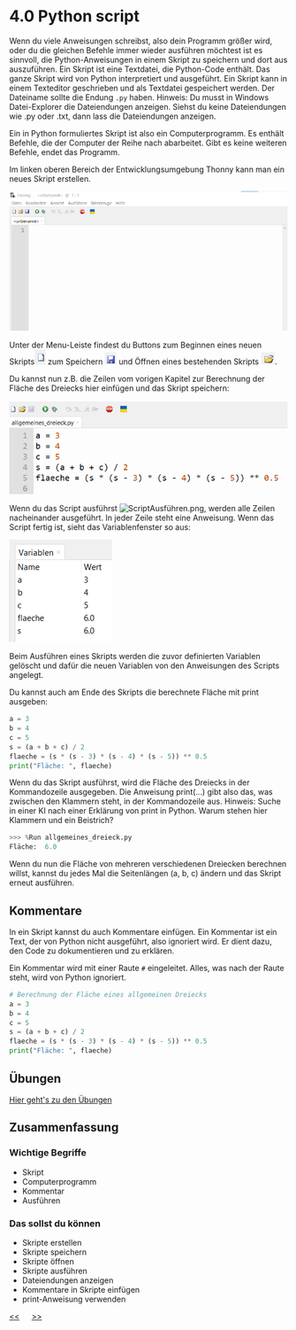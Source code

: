# 4.0 Python script

Wenn du viele Anweisungen schreibst, also dein Programm größer wird, oder du die gleichen Befehle
immer wieder ausführen möchtest ist es sinnvoll, 
die Python-Anweisungen in einem Skript zu speichern und 
dort aus auszuführen. 
Ein Skript ist eine Textdatei, die Python-Code enthält. 
Das ganze Skript wird von Python interpretiert und ausgeführt. 
Ein Skript kann in einem Texteditor geschrieben 
und als Textdatei gespeichert werden. 
Der Dateiname sollte die Endung `.py` haben.
Hinweis: Du musst in Windows Datei-Explorer die Dateiendungen anzeigen. Siehst du keine Dateiendungen wie .py oder .txt, dann lass die Dateiendungen anzeigen.

Ein in Python formuliertes Skript ist also ein Computerprogramm.
Es enthält Befehle, die der Computer der Reihe nach abarbeitet. Gibt es keine weiteren Befehle, endet das Programm.

Im linken oberen Bereich der Entwicklungsumgebung Thonny kann man ein neues Skript erstellen.

![ScriptEditor.png](../img/04.0/ScriptEditor.png)

Unter der Menu-Leiste findest du Buttons zum 
Beginnen eines neuen Skripts![ScriptNeu.png](../img/04.0/ScriptNeu.png)
zum Speichern ![ScriptSpeichern.png](../img/04.0/ScriptSpeichern.png) und 
Öffnen eines bestehenden Skripts ![ScriptOeffben.png](../img/04.0/ScriptOeffnen.png).

Du kannst nun z.B. die Zeilen vom vorigen Kapitel zur Berechnung der 
Fläche des Dreiecks hier einfügen und das Skript speichern:

![ScriptAllgemeinesDreieck.png](../img/04.0/ScriptAllgemeinesDreieck.png)

Wenn du das Script ausführst ![ScriptAusführen.png](../img/04.0/ScriptAusführen.png), 
werden alle Zeilen nacheinander ausgeführt. In jeder Zeile steht eine Anweisung.
Wenn das Script fertig ist, sieht das Variablenfenster so aus:

![VariablenFensterAllgemeinesDreieck.png](../img/04.0/VariablenFensterAllgemeinesDreieck.png)

Beim Ausführen eines Skripts werden die zuvor definierten Variablen gelöscht 
und dafür die neuen Variablen von den Anweisungen des Scripts angelegt.

Du kannst auch am Ende des Skripts die berechnete Fläche mit print ausgeben:

```python
a = 3
b = 4
c = 5
s = (a + b + c) / 2
flaeche = (s * (s - 3) * (s - 4) * (s - 5)) ** 0.5
print("Fläche: ", flaeche)
```

Wenn du das Skript ausführst, 
wird die Fläche des Dreiecks in der Kommandozeile ausgegeben. Die Anweisung print(...) 
gibt also das, was zwischen den Klammern steht, in der Kommandozeile aus.
Hinweis: Suche in einer KI nach einer Erklärung von print in Python. Warum stehen hier Klammern und ein Beistrich? 

```python
>>> %Run allgemeines_dreieck.py
Fläche:  6.0
```

Wenn du nun die Fläche von mehreren verschiedenen Dreiecken berechnen willst, 
kannst du jedes Mal die Seitenlängen (a, b, c) ändern und das Skript erneut ausführen.

## Kommentare

In ein Skript kannst du auch Kommentare einfügen.
Ein Kommentar ist ein Text, der von Python nicht ausgeführt, also ignoriert wird.
Er dient dazu, den Code zu dokumentieren und zu erklären.

Ein Kommentar wird mit einer Raute `#` eingeleitet.
Alles, was nach der Raute steht, wird von Python ignoriert.

```python
# Berechnung der Fläche eines allgemeinen Dreiecks
a = 3
b = 4
c = 5
s = (a + b + c) / 2
flaeche = (s * (s - 3) * (s - 4) * (s - 5)) ** 0.5
print("Fläche: ", flaeche)
```

## Übungen
[Hier geht's zu den Übungen](../uebungen/UE_04.0_Script.md)

## Zusammenfassung
### Wichtige Begriffe
- Skript
- Computerprogramm
- Kommentar
- Ausführen

### Das sollst du können
- Skripte erstellen
- Skripte speichern
- Skripte öffnen
- Skripte ausführen
- Dateiendungen anzeigen
- Kommentare in Skripte einfügen
- print-Anweisung verwenden




[<<](03.0_Variablen.md) &emsp; [>>](04.1_Debugger.md)
